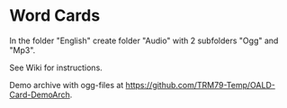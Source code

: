 # Word Cards

In the folder "English" create folder "Audio" with 2 subfolders "Ogg" and "Mp3".

See Wiki for instructions.

Demo archive with ogg-files at https://github.com/TRM79-Temp/OALD-Card-DemoArch.
